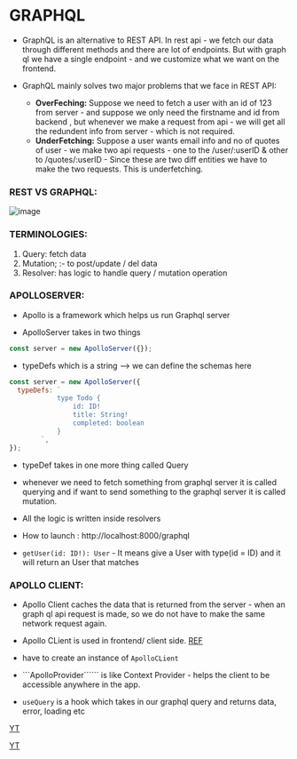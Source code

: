 # GRAPHQL

- GraphQL is an alternative to REST API. In rest api - we fetch our data through different methods and there are lot of endpoints. But with graph ql we have a single endpoint - and we customize what we want on the frontend.

- GraphQL mainly solves two major problems that we face in REST API:
  - **OverFeching:** Suppose we need to fetch a user with an id of 123 from server - and suppose we only need the firstname and id from backend , but whenever we make a request from api - we will get all the redundent info from server - which is not required.
  - **UnderFetching:** Suppose a user wants email info and no of quotes of user - we make two api requests - one to the /user/:userID & other to /quotes/:userID - Since these are two diff entities we have to make the two requests. This is underfetching.

### REST VS GRAPHQL:

![image](https://github.com/Sushmita-Ghosh/graph_ql_practice/assets/82622059/cfc3798c-222a-4719-9ea9-0851b6d81e37)

### TERMINOLOGIES:

1. Query: fetch data
2. Mutation; :- to post/update / del data
3. Resolver: has logic to handle query / mutation operation

### APOLLOSERVER:

- Apollo is a framework which helps us run Graphql server

- ApolloServer takes in two things

```javascript
const server = new ApolloServer({});
```

- typeDefs which is a string --> we can define the schemas here

```js
const server = new ApolloServer({
  typeDefs: `
            type Todo {
                id: ID!
                title: String!
                completed: boolean
            }
        `,
});
```

- typeDef takes in one more thing called Query

* whenever we need to fetch something from graphql server it is called querying and if want to send something to the graphql server it is called mutation.

- All the logic is written inside resolvers

- How to launch : http://localhost:8000/graphql

- `getUser(id: ID!): User` - It means give a User with type(id = ID) and it will return an User that matches

### APOLLO CLIENT:

- Apollo Client caches the data that is returned from the server - when an graph ql api request is made, so we do not have to make the same network request again.

- Apollo CLient is used in frontend/ client side. [REF](https://www.apollographql.com/docs/react/get-started/)

- have to create an instance of `ApolloCLient`

- ```ApolloProvider`````` is like Context Provider - helps the client to be accessible anywhere in the app.

- `useQuery` is a hook which takes in our graphql query and returns data, error, loading etc

[YT](https://www.youtube.com/watch?v=NNNcoWZ6Ih0&list=PLB97yPrFwo5i9zDrWfvkohPec3Q6EEC9J)

[YT](https://www.youtube.com/watch?v=WtkKwO1viI8&t=349s)
